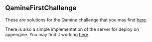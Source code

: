 ## QamineFirstChallenge

These are solutions for the Qamine challenge that you may find [here](http://engineer.qamine.com/challenge).

There is also a simple implementation of the server for deploy on appengine. You may find it working [here](http://powerful-fortress-5090.appspot.com/challenge).
